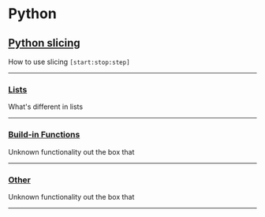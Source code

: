 # Python

## [Python slicing](docs/slicing/slicing.md)

How to use slicing `[start:stop:step]`

---

### [Lists](docs/lists/lists.md)

What's different in lists

---

### [Build-in Functions](docs/built-in/built-in.md)

Unknown functionality out the box that

---

### [Other](docs/other/other.md)

Unknown functionality out the box that

---
